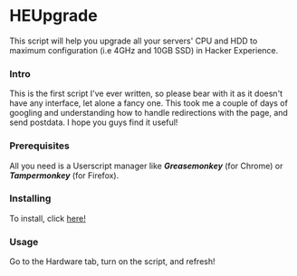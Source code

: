 # HEUpgrade
This script will help you upgrade all your servers' CPU and HDD to maximum configuration (i.e 4GHz and 10GB SSD) in Hacker Experience.

### Intro
This is the first script I've ever written, so please bear with it as it doesn't have any interface, let alone a fancy one.
This took me a couple of days of googling and understanding how to handle redirections with the page, and send postdata.
I hope you guys find it useful!

### Prerequisites
All you need is a Userscript manager like ***Greasemonkey*** (for Chrome) or ___Tampermonkey___ (for Firefox).

### Installing
To install, click [here!](https://github.com/Epsilon-Alpha/heupgrade/raw/master/HEUpgrade.user.js)

### Usage
Go to the Hardware tab, turn on the script, and refresh!
